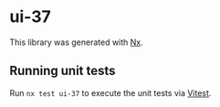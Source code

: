 # ui-37

This library was generated with [Nx](https://nx.dev).

## Running unit tests

Run `nx test ui-37` to execute the unit tests via [Vitest](https://vitest.dev/).
